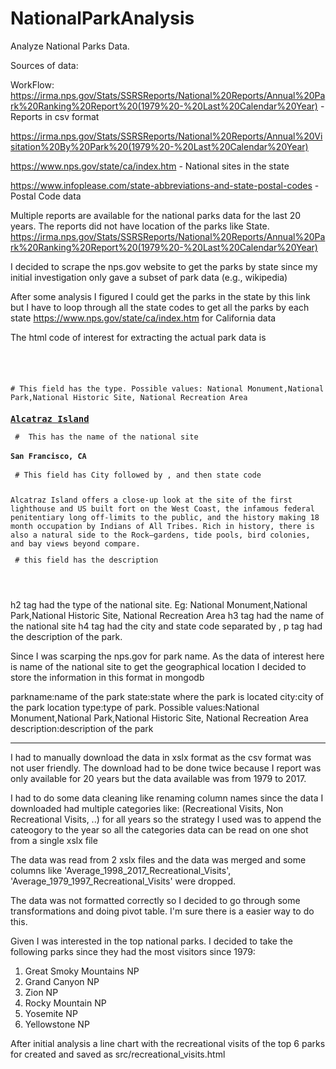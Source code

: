 # NationalParkAnalysis

Analyze National Parks Data. 

Sources of data:

WorkFlow:
https://irma.nps.gov/Stats/SSRSReports/National%20Reports/Annual%20Park%20Ranking%20Report%20(1979%20-%20Last%20Calendar%20Year) - Reports in csv format

https://irma.nps.gov/Stats/SSRSReports/National%20Reports/Annual%20Visitation%20By%20Park%20(1979%20-%20Last%20Calendar%20Year)

https://www.nps.gov/state/ca/index.htm - National sites in the state

https://www.infoplease.com/state-abbreviations-and-state-postal-codes - Postal Code data


Multiple reports are available for the national parks data for the last 20 years. The reports did not have location of the parks like State. 
https://irma.nps.gov/Stats/SSRSReports/National%20Reports/Annual%20Park%20Ranking%20Report%20(1979%20-%20Last%20Calendar%20Year)

I decided to scrape the nps.gov website to get the parks by state since my initial investigation only gave a subset of park data (e.g., wikipedia)

After some analysis I figured I could get the parks in the state by this link but I have to loop through all the state codes to get all the parks by each state
https://www.nps.gov/state/ca/index.htm for California data

The html code of interest for extracting the actual park data is 
<code>
<div class="col-md-9 col-sm-9 col-xs-12 table-cell list_left">
<h2></h2># This field has the type. Possible values: National Monument,National Park,National Historic Site, National Recreation Area
<h3><a href="/alca/" id="anch_9">Alcatraz Island</a></h3> #  This has the name of the national site
<h4>San Francisco, CA</h4> # This field has City followed by , and then state code
<p>
Alcatraz Island offers a close-up look at the site of the first lighthouse and US built fort on the West Coast, the infamous federal penitentiary long off-limits to the public, and the history making 18 month occupation by Indians of All Tribes. Rich in history, there is also a natural side to the Rock—gardens, tide pools, bird colonies, and bay views beyond compare.
</p> # this field has the description
</div>
  
 </code>
 
 h2 tag had the type of the national site. Eg: National Monument,National Park,National Historic Site, National Recreation Area
 h3 tag had the name of the national site
 h4 tag had the city and state code separated by ,
  p tag had the description of the park.
 
Since I was scarping the nps.gov for park name. As the data of interest here is name of the national site to get the geographical location I decided to store the information in this format in mongodb
 
 parkname:name of the park
 state:state where the park is located
 city:city of the park location
 type:type of park. Possible values:National Monument,National Park,National Historic Site, National Recreation Area
 description:description of the park
 
 ****
 I had to manually download the data in xslx format as the csv format was not user friendly. The download had to be done twice because I report was only available for 20 years but the data available was from 1979 to 2017.
 
 I had to do some data cleaning like renaming column names since the data I downloaded had multiple categories like:
 (Recreational Visits, Non Recreational Visits, ..) for all years so the strategy I used was to append the cateogory to the year so all the categories data can be read on one shot from a single xslx file
 
 The data was read from 2 xslx files and the data was merged and some columns like 'Average_1998_2017_Recreational_Visits', 'Average_1979_1997_Recreational_Visits' were dropped. 
 
 The data was not formatted correctly so I decided to go through some transformations and doing pivot table. I'm sure there is a easier way to do this.
 
 Given I was interested in the top national parks. I decided to take the following parks since they had the most visitors since 1979:
 1. Great Smoky Mountains NP
 2. Grand Canyon NP
 3. Zion NP
 4. Rocky Mountain NP
 5. Yosemite NP
 6. Yellowstone NP
 
 After initial analysis a line chart with the recreational visits of the top 6 parks for created and saved as src/recreational_visits.html
 

 
